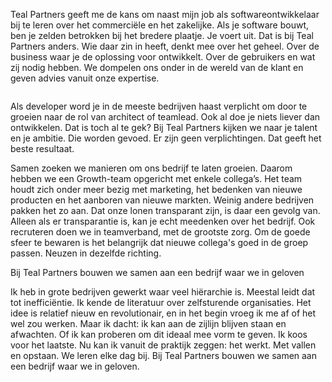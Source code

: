 <!-- title: Hans -->
<!-- author: Hans -->
<!-- date: 2020-05-03 -->
<!-- img: /assets/img/blogimages/blog-person-3.png -->


Teal Partners geeft me de kans om naast mijn job als softwareontwikkelaar bij te leren over het commerciële en het 
zakelijke. Als je software bouwt, ben je zelden betrokken bij het bredere plaatje. Je voert uit. Dat is bij Teal 
Partners anders. Wie daar zin in heeft, denkt mee over het geheel. Over de business waar je de oplossing voor ontwikkelt. Over de gebruikers en wat zij nodig hebben. We dompelen ons onder in de wereld van de klant en geven advies vanuit onze expertise. 


<p class="page__image">
      <img src="/assets/img/blogimages/blog-person-3.png" alt="">
</p>

Als developer word je in de meeste bedrijven haast verplicht om door te groeien naar de rol van architect of teamlead. 
Ook al doe je niets liever dan ontwikkelen. Dat is toch al te gek? Bij Teal Partners kijken we naar je talent en je 
ambitie. Die worden gevoed. Er zijn geen verplichtingen. Dat geeft het beste resultaat. 

Samen zoeken we manieren om ons bedrijf te laten groeien. Daarom hebben we een Growth-team opgericht met enkele 
collega’s. Het team houdt zich onder meer bezig met marketing, het bedenken van nieuwe producten en het aanboren van 
nieuwe markten. Weinig andere bedrijven pakken het zo aan. Dat onze lonen transparant zijn, is daar een gevolg van. 
Alleen als er transparantie is, kan je echt meedenken over het bedrijf. Ook recruteren doen we in teamverband, met de 
grootste zorg. Om de goede sfeer te bewaren is het belangrijk dat nieuwe collega's goed in de groep passen. Neuzen in 
dezelfde richting.

 <p class="blogpost__quote">
    Bij Teal Partners bouwen we samen aan een bedrijf waar we in geloven
 </p>

Ik heb in grote bedrijven gewerkt waar veel hiërarchie is. Meestal leidt dat tot inefficiëntie. Ik kende de literatuur 
over zelfsturende organisaties. Het idee is relatief nieuw en revolutionair, en in het begin vroeg ik me af of het wel 
zou werken. Maar ik dacht: ik kan aan de zijlijn blijven staan en afwachten. Of ik kan proberen om dit ideaal mee vorm 
te geven. Ik koos voor het laatste. Nu kan ik vanuit de praktijk zeggen: het werkt. Met vallen en opstaan. We leren 
elke dag bij. Bij Teal Partners bouwen we samen aan een bedrijf waar we in geloven.


